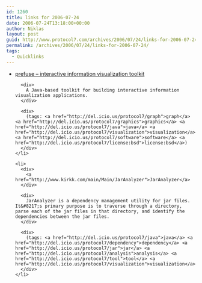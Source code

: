 ```yaml
---
id: 1260
title: links for 2006-07-24
date: 2006-07-24T13:18:00+00:00
author: Niklas
layout: post
guid: http://www.protocol7.com/archives/2006/07/24/links-for-2006-07-24/
permalink: /archives/2006/07/24/links-for-2006-07-24/
tags:
  - Quicklinks
---
```

<div class='microid-8bf845272cd9d57c8fff662eef2f6de254e53ec8'>
  <ul>
    <li>
      <div>
        <a href="http://prefuse.org/">prefuse &#8211; interactive information visualization toolkit</a>
      </div>
      
      <div>
        A Java-based toolkit for building interactive information visualization applications.
      </div>
      
      <div>
        (tags: <a href="http://del.icio.us/protocol7/graph">graph</a> <a href="http://del.icio.us/protocol7/graphics">graphics</a> <a href="http://del.icio.us/protocol7/java">java</a> <a href="http://del.icio.us/protocol7/visualization">visualization</a> <a href="http://del.icio.us/protocol7/software">software</a> <a href="http://del.icio.us/protocol7/license:bsd">license:bsd</a>)
      </div>
    </li>
    
    <li>
      <div>
        <a href="http://www.kirkk.com/main/Main/JarAnalyzer">JarAnalyzer</a>
      </div>
      
      <div>
        JarAnalyzer is a dependency management utility for jar files. It&#8217;s primary purpose is to traverse through a directory, parse each of the jar files in that directory, and identify the dependencies between the jar files.
      </div>
      
      <div>
        (tags: <a href="http://del.icio.us/protocol7/java">java</a> <a href="http://del.icio.us/protocol7/dependency">dependency</a> <a href="http://del.icio.us/protocol7/jar">jar</a> <a href="http://del.icio.us/protocol7/analysis">analysis</a> <a href="http://del.icio.us/protocol7/tool">tool</a> <a href="http://del.icio.us/protocol7/visualization">visualization</a>)
      </div>
    </li>
  </ul>
</div>
